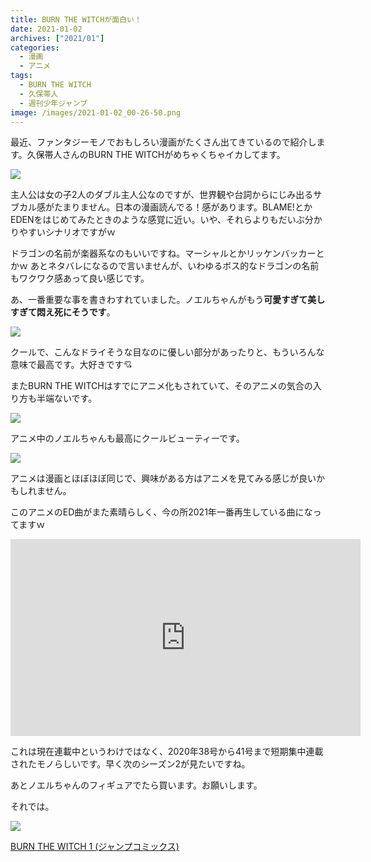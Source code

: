 ```yaml
---
title: BURN THE WITCHが面白い！
date: 2021-01-02
archives: ["2021/01"]
categories:
  - 漫画
  - アニメ
tags:
  - BURN THE WITCH
  - 久保帯人
  - 週刊少年ジャンプ
image: /images/2021-01-02_00-26-50.png
---
```

最近、ファンタジーモノでおもしろい漫画がたくさん出てきているので紹介します。久保帯人さんのBURN THE WITCHがめちゃくちゃイカしてます。

![](/images/2021-01-02_00-49-30.png)

主人公は女の子2人のダブル主人公なのですが、世界観や台詞からにじみ出るサブカル感がたまりません。日本の漫画読んでる！感があります。BLAME!とかEDENをはじめてみたときのような感覚に近い。いや、それらよりもだいぶ分かりやすいシナリオですがｗ

ドラゴンの名前が楽器系なのもいいですね。マーシャルとかリッケンバッカーとかｗ あとネタバレになるので言いませんが、いわゆるボス的なドラゴンの名前もワクワク感あって良い感じです。

あ、一番重要な事を書きわすれていました。ノエルちゃんがもう**可愛すぎて美しすぎて悶え死にそうです**。

![](/images/2021-01-02_00-56-34.png)

クールで、こんなドライそうな目なのに優しい部分があったりと、もういろんな意味で最高です。大好きです💘

またBURN THE WITCHはすでにアニメ化もされていて、そのアニメの気合の入り方も半端ないです。

![](/images/2021-01-02_00-54-43.png)

アニメ中のノエルちゃんも最高にクールビューティーです。

![](/images/burn_the_witch_anime.png)

アニメは漫画とほぼほぼ同じで、興味がある方はアニメを見てみる感じが良いかもしれません。

このアニメのED曲がまた素晴らしく、今の所2021年一番再生している曲になってますｗ

<iframe width="560" height="315" src="https://www.youtube.com/embed/ascVOSEag3c" frameborder="0" allow="accelerometer; autoplay; clipboard-write; encrypted-media; gyroscope; picture-in-picture" allowfullscreen></iframe>

これは現在連載中というわけではなく、2020年38号から41号まで短期集中連載されたモノらしいです。早く次のシーズン2が見たいですね。

あとノエルちゃんのフィギュアでたら買います。お願いします。

それでは。

<div class="amazfy">
<a href="https://www.amazon.co.jp/dp/4088824288?tag=t4traw-22">
<img src="https://ws-fe.amazon-adsystem.com/widgets/q?_encoding=UTF8&ASIN=4088824288&Format=_SL250_&ID=AsinImage&MarketPlace=JP&ServiceVersion=20070822&WS=1&tag=t4traw-22&language=ja_JP">
<p>BURN THE WITCH 1 (ジャンプコミックス)</p>
</a>
</div>